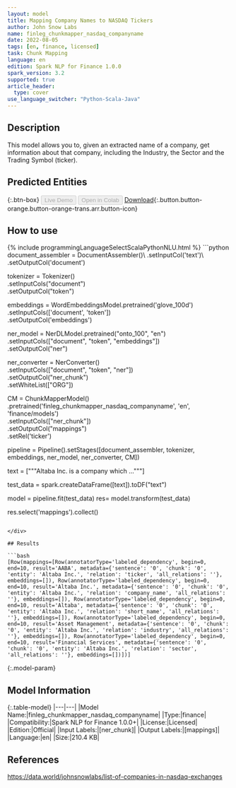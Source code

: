 ```yaml
---
layout: model
title: Mapping Company Names to NASDAQ Tickers
author: John Snow Labs
name: finleg_chunkmapper_nasdaq_companyname
date: 2022-08-05
tags: [en, finance, licensed]
task: Chunk Mapping
language: en
edition: Spark NLP for Finance 1.0.0
spark_version: 3.2
supported: true
article_header:
  type: cover
use_language_switcher: "Python-Scala-Java"
---
```


## Description

This model allows you to, given an extracted name of a company, get information about that company, including the Industry, the Sector and the Trading Symbol (ticker).

## Predicted Entities



{:.btn-box}
<button class="button button-orange" disabled>Live Demo</button>
<button class="button button-orange" disabled>Open in Colab</button>
[Download](https://s3.amazonaws.com/auxdata.johnsnowlabs.com/finance/models/finleg_chunkmapper_nasdaq_companyname_en_1.0.0_3.2_1659713215269.zip){:.button.button-orange.button-orange-trans.arr.button-icon}

## How to use



<div class="tabs-box" markdown="1">
{% include programmingLanguageSelectScalaPythonNLU.html %}
```python
document_assembler = DocumentAssembler()\
      .setInputCol('text')\
      .setOutputCol('document')

tokenizer = Tokenizer()\
      .setInputCols("document")\
      .setOutputCol("token")

embeddings = WordEmbeddingsModel.pretrained('glove_100d') \
        .setInputCols(['document', 'token']) \
        .setOutputCol('embeddings')

ner_model = NerDLModel.pretrained("onto_100", "en") \
        .setInputCols(["document", "token", "embeddings"]) \
        .setOutputCol("ner")
 
ner_converter = NerConverter()\
      .setInputCols(["document", "token", "ner"])\
      .setOutputCol("ner_chunk")\
      .setWhiteList(["ORG"])

CM = ChunkMapperModel()\
      .pretrained('finleg_chunkmapper_nasdaq_companyname', 'en', 'finance/models')\
      .setInputCols(["ner_chunk"])\
      .setOutputCol("mappings")\
      .setRel('ticker')

pipeline = Pipeline().setStages([document_assembler,
                                 tokenizer, 
                                 embeddings,
                                 ner_model, 
                                 ner_converter, 
                                 CM])
                                 
text = ["""Altaba Inc. is a company which ..."""]

test_data = spark.createDataFrame([text]).toDF("text")

model = pipeline.fit(test_data)
res= model.transform(test_data)

res.select('mappings').collect()
```

</div>

## Results

```bash
[Row(mappings=[Row(annotatorType='labeled_dependency', begin=0, end=10, result='AABA', metadata={'sentence': '0', 'chunk': '0', 'entity': 'Altaba Inc.', 'relation': 'ticker', 'all_relations': ''}, embeddings=[]), Row(annotatorType='labeled_dependency', begin=0, end=10, result='Altaba Inc.', metadata={'sentence': '0', 'chunk': '0', 'entity': 'Altaba Inc.', 'relation': 'company_name', 'all_relations': ''}, embeddings=[]), Row(annotatorType='labeled_dependency', begin=0, end=10, result='Altaba', metadata={'sentence': '0', 'chunk': '0', 'entity': 'Altaba Inc.', 'relation': 'short_name', 'all_relations': ''}, embeddings=[]), Row(annotatorType='labeled_dependency', begin=0, end=10, result='Asset Management', metadata={'sentence': '0', 'chunk': '0', 'entity': 'Altaba Inc.', 'relation': 'industry', 'all_relations': ''}, embeddings=[]), Row(annotatorType='labeled_dependency', begin=0, end=10, result='Financial Services', metadata={'sentence': '0', 'chunk': '0', 'entity': 'Altaba Inc.', 'relation': 'sector', 'all_relations': ''}, embeddings=[])])]
```

{:.model-param}
## Model Information

{:.table-model}
|---|---|
|Model Name:|finleg_chunkmapper_nasdaq_companyname|
|Type:|finance|
|Compatibility:|Spark NLP for Finance 1.0.0+|
|License:|Licensed|
|Edition:|Official|
|Input Labels:|[ner_chunk]|
|Output Labels:|[mappings]|
|Language:|en|
|Size:|210.4 KB|

## References

https://data.world/johnsnowlabs/list-of-companies-in-nasdaq-exchanges
